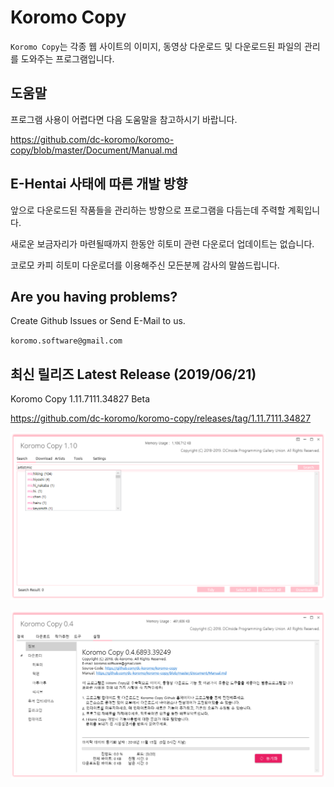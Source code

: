 # Koromo Copy

`Koromo Copy`는 각종 웹 사이트의 이미지, 동영상 다운로드 및 다운로드된 파일의 관리를 도와주는 프로그램입니다.

## 도움말

프로그램 사용이 어렵다면 다음 도움말을 참고하시기 바랍니다.

https://github.com/dc-koromo/koromo-copy/blob/master/Document/Manual.md

## E-Hentai 사태에 따른 개발 방향

앞으로 다운로드된 작품들을 관리하는 방향으로 프로그램을 다듬는데 주력할 계획입니다.

새로운 보금자리가 마련될때까지 한동안 히토미 관련 다운로더 업데이트는 없습니다.

코로모 카피 히토미 다운로더를 이용해주신 모든분께 감사의 말씀드립니다.

## Are you having problems?

Create Github Issues or Send E-Mail to us.

`koromo.software@gmail.com`


## 최신 릴리즈 Latest Release (2019/06/21)

Koromo Copy 1.11.7111.34827 Beta

https://github.com/dc-koromo/koromo-copy/releases/tag/1.11.7111.34827

![hitomi history](Document/Images/1.png)

![hitomi history](Document/Images/2.png)
